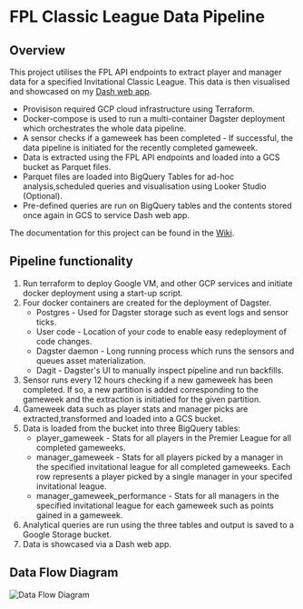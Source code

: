 # FPL Classic League Data Pipeline

## Overview
This project utilises the FPL API endpoints to extract player and manager data for a specified Invitational Classic League. This data is then visualised and showcased on my [Dash web app](http://www.fpldashboard.com/).


*   Provisison required GCP cloud infrastructure using Terraform. 
*   Docker-compose is used to run a multi-container Dagster deployment which orchestrates the whole data pipeline.
*   A sensor checks if a gameweek has been completed - If successful, the data pipeline is initiated for the recently completed gameweek.
*   Data is extracted using the FPL API endpoints and loaded into a GCS bucket as Parquet files.
*   Parquet files are loaded into BigQuery Tables for ad-hoc analysis,scheduled queries and visualisation using Looker Studio (Optional).
*   Pre-defined queries are run on BigQuery tables and the contents stored once again in GCS to service Dash web app.

The documentation for this project can be found in the [Wiki](https://github.com/ajohnson5/fpl-classic-pipeline/wiki).


## Pipeline functionality


1. Run terraform to deploy Google VM, and other GCP services and initiate docker deployment using  a start-up script.
2. Four docker containers are created for the deployment of Dagster.
    * Postgres - Used for Dagster storage such as event logs and sensor ticks.
    * User code - Location of your code to enable easy redeployment of code changes.
    * Dagster daemon - Long running process which runs the sensors and queues asset materialization. 
    * Dagit - Dagster's UI to manually inspect pipeline and run backfills.
3. Sensor runs every 12 hours checking if a new gameweek has been completed. If so, a new partition is added corresponding to the gameweek and the extraction is initiatied for the given partition.
4. Gameweek data such as player stats and manager picks are extracted,transformed and loaded into a GCS bucket.
5. Data is loaded from the bucket into three BigQuery tables:
    * player_gameweek - Stats for all players in the Premier League for all completed gameweeks.
    * manager_gameweek - Stats for all players picked by a manager in the specified invitational league for all completed gameweeks. Each row represents a player picked by a single manager in your specifed invitational league.
    * manager_gameweek_performance - Stats for all managers in the specified invitational league for each gameweek such as points gained in a gameweek.
6. Analytical queries are run using the three tables and output is saved to a Google Storage bucket.
7. Data is showcased via a Dash web app.



## Data Flow Diagram

![Data Flow Diagram](https://user-images.githubusercontent.com/99501368/241185212-53756a4a-d1a7-46ac-99f5-050e914822d3.jpg)
